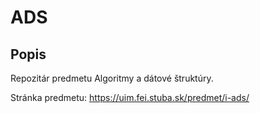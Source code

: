 # ADS


## Popis

Repozitár predmetu Algoritmy a dátové štruktúry.

Stránka predmetu: https://uim.fei.stuba.sk/predmet/i-ads/
